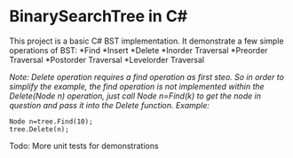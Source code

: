 BinarySearchTree in C#
================

This project is a basic C# BST implementation. It demonstrate a few simple operations of BST:
*Find
*Insert
*Delete
*Inorder Traversal
*Preorder Traversal
*Postorder Traversal
*Levelorder Traversal

*Note: Delete operation requires a find operation as first steo. So in order to simplify the example, the find operation is not implemented within the Delete(Node n) operation, just call Node n=Find(k) to get the node in question and pass it into the Delete function. Example:*

```
Node n=tree.Find(10);
tree.Delete(n);
```

Todo:
More unit tests for demonstrations
